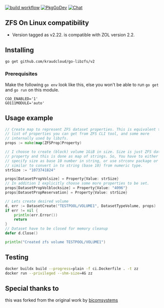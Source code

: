 [![build workflow](https://github.com/kraudcloud/go-libzfs/actions/workflows/test.yaml/badge.svg)](https://github.com/kraudcloud/go-libzfs/actions)
[![PkgGoDev](https://pkg.go.dev/badge/github.com/kraudcloud/go-libzfs)](https://pkg.go.dev/github.com/kraudcloud/go-libzfs)
[![Chat](https://discordapp.com/api/guilds/822439761263198239/widget.png)](https://discord.gg/wppeemfAn9)

## ZFS On Linux compatibility

- Version tagged as v2.22. is compatible with ZOL version 2.2.

## Installing

```sh
go get github.com/kraudcloud/go-libzfs/v2
```

### Prerequisites
Make the following `go env` look like this, else you won't be able to
run `go get` and `go run` on this module.

```
CGO_ENABLED='1'
GO111MODULE='auto'
```

## Usage example

```go
// Create map to represent ZFS dataset properties. This is equivalent to
// list of properties you can get from ZFS CLI tool, and some more
// internally used by libzfs.
props := make(map[ZFSProp]Property)

// I choose to create (block) volume 1GiB in size. Size is just ZFS dataset
// property and this is done as map of strings. So, You have to either
// specify size as base 10 number in string, or use strconv package or
// similar to convert in to string (base 10) from numeric type.
strSize := "1073741824"

props[DatasetPropVolsize] = Property{Value: strSize}
// In addition I explicitly choose some more properties to be set.
props[DatasetPropVolblocksize] = Property{Value: "4096"}
props[DatasetPropReservation] = Property{Value: strSize}

// Lets create desired volume
d, err := DatasetCreate("TESTPOOL/VOLUME1", DatasetTypeVolume, props)
if err != nil {
	println(err.Error())
	return
}
// Dataset have to be closed for memory cleanup
defer d.Close()

println("Created zfs volume TESTPOOL/VOLUME1")
```

## Testing

```sh
docker buildx build --progress=plain -f ci.Dockerfile . -t zz
docker run --privileged --shm-size=4G zz
```

## Special thanks to

this was forked from the original work by [bicomsystems](https://github.com/bicomsystems/go-libzfs)

